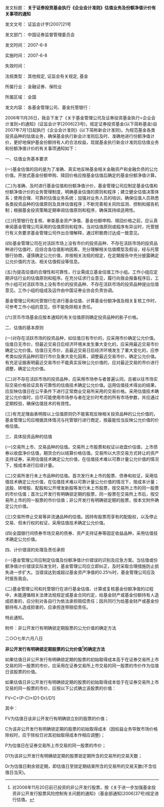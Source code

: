 发文标题：
**关于证券投资基金执行《企业会计准则》估值业务及份额净值计价有关事项的通知**

发文文号： 证监会计字[2007]21号

发文部门： 中国证券监督管理委员会

发文时间： 2007-6-8

实施时间： 2007-6-8

失效时间：

法规类型： 其他规定, 证监会有关规定, 基金

所属行业： 金融证券、保险业

所属区域： 全国

发文内容： 各基金管理公司、基金托管银行：

2006年11月26日，我会下发了《关于基金管理公司及证券投资基金执行\<企业会计准则\>的通知》(证监会计字[2006]23号)，规定证券投资基金(以下简称基金)自2007年7月1日起执行《企业会计准则》(以下简称新会计准则)。为规范基金各类投资品种的估值业务，确保基金执行新会计准则后及时、准确地进行份额净值计价，更好地保护基金份额持有人的合法权益，现就基金执行新会计准则后估值业务和份额净值计价的有关事项通知如下：

一、估值业务基本要求

(一)基金估值的目的是为了准确、真实地反映基金相关金融资产和金融负债的公允价值。开放式基金份额申购、赎回价格应按基金估值后确定的基金份额净值计算。

(二)为准确、及时进行基金估值和份额净值计价，基金管理公司应制定基金估值和份额净值计价的业务管理制度，明确基金估值的原则和程序；建立健全估值决策体系；使用合理、可靠的估值业务系统；加强对业务人员的培训，确保估值人员熟悉各类投资品种的估值原则及具体估值程序；不断完善相关风险监测、控制和报告机制；根据基金投资策略定期审阅估值原则和程序，确保其持续适用性。

(三)托管银行在复核、审查基金资产净值、基金份额申购、赎回价格之前，应认真审阅基金管理公司采用的估值原则和程序。当对估值原则或程序有异议时，托管银行有义务要求基金管理公司作出合理解释，通过积极商讨达成一致意见。

(四)基金管理公司在对活跃市场上没有市价的投资品种、不存在活跃市场的投资品种进行估值时，应综合各估值影响因素，充分理解相关估值模型及假设，经与托管银行协商，谨慎确定公允价值，并按相关法规的规定，在定期报告中充分披露确定公允价值的方法、相关估值假设等信息。

(五)为提高估值的合理性和可靠性，行业需成立基金估值工作小组。工作小组应定期评估行业的估值原则和程序。在充分征求行业意见，履行向我会报备程序后，工作小组可对活跃市场上没有市价的投资品种、不存在活跃市场的投资品种提出估值意见。工作小组的组成及运作由中国证券业协会负责协调。

基金管理公司和托管银行在进行基金估值、计算基金份额净值及相关复核工作时，可参考工作小组的意见，但不能免除相关责任。

(六)货币市场基金应按本通知的有关估值原则确定投资品种的影子价格。

二、估值的基本原则

(一)对存在活跃市场的投资品种，如估值日有市价的，应采用市价确定公允价值。估值日无市价，但最近交易日后经济环境未发生重大变化的，应采用最近交易市价确定公允价值。估值日无市价，且最近交易日后经济环境发生了重大变化的，应参考类似投资品种的现行市价及重大变化因素，调整最近交易市价，确定公允价值。有充足证据表明最近交易市价不能真实反映公允价值的，应对最近交易的市价进行调整，确定公允价值。

(二)对不存在活跃市场的投资品种，应采用市场参与者普遍认同，且被以往市场实际交易价格验证具有可靠性的估值技术确定公允价值。运用估值技术得出的结果，应反映估值日在公平条件下进行正常商业交易所采用的交易价格。采用估值技术确定公允价值时，应尽可能使用市场参与者在定价时考虑的所有市场参数，并应通过定期校验，确保估值技术的有效性。

(三)有充足理由表明按以上估值原则仍不能客观反映相关投资品种的公允价值的，基金管理公司应根据具体情况与托管银行进行商定，按最能恰当反映公允价值的价格估值。

三、具体投资品种的估值

(一)交易所上市、交易品种的估值。交易所上市股票和权证以收盘价估值，上市债券以收盘净价估值，期货合约以结算价格估值。交易所以大宗交易方式转让的资产支持证券，采用估值技术确定公允价值，在估值技术难以可靠计量公允价值的情况下，按成本进行后续计量。

(二)交易所发行未上市品种的估值。首次发行未上市的股票、债券和权证，采用估值技术确定公允价值，在估值技术难以可靠计量公允价值的情况下，按成本计量；送股、转增股、配股和公开增发新股等发行未上市股票，按交易所上市的同一股票的市价估值；首次公开发行有明确锁定期的股票，同一股票在交易所上市后，按交易所上市的同一股票的市价估值；非公开发行有明确锁定期的股票，按本文附件确定公允价值。

(三)交易所停止交易等非流通品种的估值。因持有股票而享有的配股权，以及停止交易、但未行权的权证，采用估值技术确定公允价值。

(四)全国银行间债券市场交易的债券、资产支持证券等固定收益品种，采用估值技术确定公允价值。

四、计价错误的处理及责任承担

(一)基金管理公司应制定估值及份额净值计价错误的识别及应急方案。当估值或份额净值计价错误实际发生时，基金管理公司应立即纠正，及时采取合理措施防止损失进一步扩大。当错误达到或超过基金资产净值的0.25％时，基金管理公司应及时报告我会。

(二)基金管理公司和托管银行在进行基金估值、计算或复核基金份额净值的过程中，未能遵循相关法律法规规定或基金合同约定，给基金财产或基金份额持有人造成损害的，应分别对各自行为依法承担赔偿责任；因共同行为给基金财产或基金份额持有人造成损害的，应承担连带赔偿责任。

特此通知。

附件：非公开发行有明确锁定期股票的公允价值的确定方法

二○○七年六月八日

**非公开发行有明确锁定期股票的公允价值[^1]的确定方法**

[^1]: 对2006年11月20日前已投资的非公开发行股票，按《关于进一步加强基金投资非公开发行股票风险控制有关问题的通知》（基金部通知[2006]37号)规定进行估值。

如果估值日非公开发行有明确锁定期的股票的初始取得成本高于在证券交易所上市交易的同一股票的市价，应采用在证券交易所上市交易的同一股票的市价作为估值日该股票的价值。

如果估值日非公开发行有明确锁定期的股票的初始取得成本低于在证券交易所上市交易的同一股票的市价，应按以下公式确立该股票的价值：

FV=C+(P-C)×(D1-Dr)/D1]

其中：

FV为估值日该非公开发行有明确锁立刻的股票的价值；

C为该非公开发行有明确锁定期的股票的初始取得成本（因权益业务导致市场价格除权时，应于除权日对其初始取得成本作相应调整)；

P为估值日在证券交易所上市交易的同一股票的市价；

D1为该非公开发行有明确锁定期的股票锁定期所含的交易所的交易天数；

Dr为估值日剩余锁定期，即估值日至锁定期结束所含的交易所的交易天数(不含估值日当天)。
